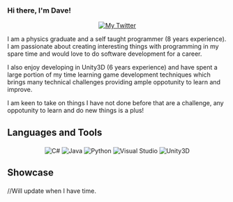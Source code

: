 ### Hi there, I'm Dave!

<p align="center">
  <a href="https://twitter.com/DaveCelticGuy">
    <img src="https://user-images.githubusercontent.com/33559521/189816531-b3ba6f0e-c3a3-4226-9fa9-56b404abc7e6.png" alt="My Twitter">
  </a>
</p>

I am a physics graduate and a self taught programmer (8 years experience). I am passionate about creating interesting things with programming in my spare time 
and would love to do software development for a career.

I also enjoy developing in Unity3D (6 years experience) and have spent a large portion of my time learning game development techniques which 
brings many technical challenges providing ample oppotunity to learn and improve. 

I am keen to take on things I have not done before that are a challenge, any oppotunity to learn and do new things is a plus!

## <p align="left">Languages and Tools</p>
<p align="center">
<img src="https://user-images.githubusercontent.com/33559521/189814305-5f5d40bc-97d1-4aff-89f7-007eb201b1fe.png" alt="C#">
<img src="https://user-images.githubusercontent.com/33559521/189815182-9487eaf3-ae9e-479a-a656-27e659d5effa.png" alt="Java">
<img src="https://user-images.githubusercontent.com/33559521/189815462-9b299299-145a-4a1b-9b37-257d947a6bb8.png" alt="Python">
<img src="https://user-images.githubusercontent.com/33559521/189814492-263b3bce-910e-4edc-a639-fd3e6a0ae141.png" alt="Visual Studio">
<img src="https://user-images.githubusercontent.com/33559521/189814832-7020e607-f497-4870-944c-1dc3288e9b6f.png" alt="Unity3D">
</p>


## <p align="left">Showcase</p>
//Will update when I have time.
